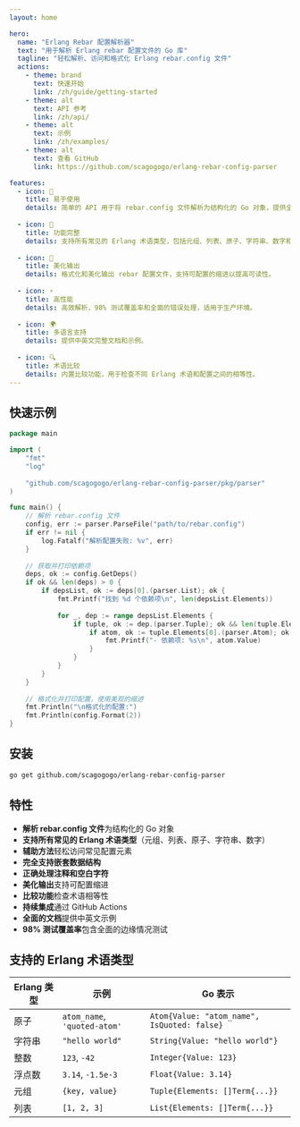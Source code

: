 ```yaml
---
layout: home

hero:
  name: "Erlang Rebar 配置解析器"
  text: "用于解析 Erlang rebar 配置文件的 Go 库"
  tagline: "轻松解析、访问和格式化 Erlang rebar.config 文件"
  actions:
    - theme: brand
      text: 快速开始
      link: /zh/guide/getting-started
    - theme: alt
      text: API 参考
      link: /zh/api/
    - theme: alt
      text: 示例
      link: /zh/examples/
    - theme: alt
      text: 查看 GitHub
      link: https://github.com/scagogogo/erlang-rebar-config-parser

features:
  - icon: 🚀
    title: 易于使用
    details: 简单的 API 用于将 rebar.config 文件解析为结构化的 Go 对象，提供全面的辅助方法。
  
  - icon: 🔧
    title: 功能完整
    details: 支持所有常见的 Erlang 术语类型，包括元组、列表、原子、字符串、数字和嵌套结构。
  
  - icon: 📝
    title: 美化输出
    details: 格式化和美化输出 rebar 配置文件，支持可配置的缩进以提高可读性。
  
  - icon: ⚡
    title: 高性能
    details: 高效解析，98% 测试覆盖率和全面的错误处理，适用于生产环境。
  
  - icon: 🌍
    title: 多语言支持
    details: 提供中英文完整文档和示例。
  
  - icon: 🔍
    title: 术语比较
    details: 内置比较功能，用于检查不同 Erlang 术语和配置之间的相等性。
---
```


## 快速示例

```go
package main

import (
    "fmt"
    "log"
    
    "github.com/scagogogo/erlang-rebar-config-parser/pkg/parser"
)

func main() {
    // 解析 rebar.config 文件
    config, err := parser.ParseFile("path/to/rebar.config")
    if err != nil {
        log.Fatalf("解析配置失败: %v", err)
    }
    
    // 获取并打印依赖项
    deps, ok := config.GetDeps()
    if ok && len(deps) > 0 {
        if depsList, ok := deps[0].(parser.List); ok {
            fmt.Printf("找到 %d 个依赖项\n", len(depsList.Elements))
            
            for _, dep := range depsList.Elements {
                if tuple, ok := dep.(parser.Tuple); ok && len(tuple.Elements) >= 2 {
                    if atom, ok := tuple.Elements[0].(parser.Atom); ok {
                        fmt.Printf("- 依赖项: %s\n", atom.Value)
                    }
                }
            }
        }
    }
    
    // 格式化并打印配置，使用美观的缩进
    fmt.Println("\n格式化的配置:")
    fmt.Println(config.Format(2))
}
```

## 安装

```bash
go get github.com/scagogogo/erlang-rebar-config-parser
```

## 特性

- **解析 rebar.config 文件**为结构化的 Go 对象
- **支持所有常见的 Erlang 术语类型**（元组、列表、原子、字符串、数字）
- **辅助方法**轻松访问常见配置元素
- **完全支持嵌套数据结构**
- **正确处理注释和空白字符**
- **美化输出**支持可配置缩进
- **比较功能**检查术语相等性
- **持续集成**通过 GitHub Actions
- **全面的文档**提供中英文示例
- **98% 测试覆盖率**包含全面的边缘情况测试

## 支持的 Erlang 术语类型

| Erlang 类型 | 示例 | Go 表示 |
|-------------|------|---------|
| 原子 | `atom_name`, `'quoted-atom'` | `Atom{Value: "atom_name", IsQuoted: false}` |
| 字符串 | `"hello world"` | `String{Value: "hello world"}` |
| 整数 | `123`, `-42` | `Integer{Value: 123}` |
| 浮点数 | `3.14`, `-1.5e-3` | `Float{Value: 3.14}` |
| 元组 | `{key, value}` | `Tuple{Elements: []Term{...}}` |
| 列表 | `[1, 2, 3]` | `List{Elements: []Term{...}}` |
